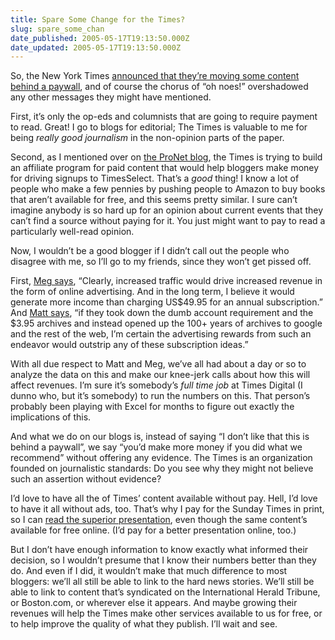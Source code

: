 ```yaml
---
title: Spare Some Change for the Times?
slug: spare_some_chan
date_published: 2005-05-17T19:13:50.000Z
date_updated: 2005-05-17T19:13:50.000Z
---
```


So, the New York Times [announced that they’re moving some content behind a paywall](http://www.corporate-ir.net/ireye/ir_site.zhtml?ticker=NYT&amp;script=411&amp;layout=-6&amp;item_id=710365), and of course the chorus of “oh noes!” overshadowed any other messages they might have mentioned.

First, it’s only the op-eds and columnists that are going to require payment to read. Great! I go to blogs for editorial; The Times is valuable to me for being *really good journalism* in the non-opinion parts of the paper.

Second, as I mentioned over on [the ProNet blog](http://www.sixapart.com/pronet/weblog/2005/05/timesselect_as_.html), the Times is trying to build an affiliate program for paid content that would help bloggers make money for driving signups to TimesSelect. That’s a *good* thing! I know a lot of people who make a few pennies by pushing people to Amazon to buy books that aren’t available for free, and this seems pretty similar. I sure can’t imagine anybody is so hard up for an opinion about current events that they can’t find a source without paying for it. You just might want to pay to read a particularly well-read opinion.

Now, I wouldn’t be a good blogger if I didn’t call out the people who disagree with me, so I’ll go to my friends, since they won’t get pissed off.

First, [Meg says](http://www.megnut.com/2005/05/the-ny-times-wants-less-links), “Clearly, increased traffic would drive increased revenue in the form of online advertising. And in the long term, I believe it would generate more income than charging US$49.95 for an annual subscription.” And [Matt says](http://a.wholelottanothing.org/2005/05/dave_winer_1_ny.html), “if they took down the dumb account requirement and the $3.95 archives and instead opened up the 100+ years of archives to google and the rest of the web, I’m certain the advertising rewards from such an endeavor would outstrip any of these subscription ideas.”

With all due respect to Matt and Meg, we’ve all had about a day or so to analyze the data on this and make our knee-jerk calls about how this will affect revenues. I’m sure it’s somebody’s *full time job* at Times Digital (I dunno who, but it’s somebody) to run the numbers on this. That person’s probably been playing with Excel for months to figure out exactly the implications of this.

And what we do on our blogs is, instead of saying “I don’t like that this is behind a paywall”, we say “you’d make more money if you did what we recommend” without offering any evidence. The Times is an organization founded on journalistic standards: Do you see why they might not believe such an assertion without evidence?

I’d love to have all the of Times’ content available without pay. Hell, I’d love to have it all without ads, too. That’s why I pay for the Sunday Times in print, so I can [read the superior presentation](http://www.dashes.com/anil/2005/04/24/sparklines_alm), even though the same content’s available for free online. (I’d pay for a better presentation online, too.)

But I don’t have enough information to know exactly what informed their decision, so I wouldn’t presume that I know their numbers better than they do. And even if I did, it wouldn’t make that much difference to most bloggers: we’ll all still be able to link to the hard news stories. We’ll still be able to link to content that’s syndicated on the International Herald Tribune, or Boston.com, or wherever else it appears. And maybe growing their revenues will help the Times make other services available to us for free, or to help improve the quality of what they publish. I’ll wait and see.
